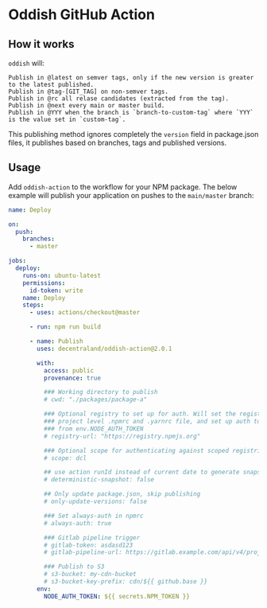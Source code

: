 # Oddish GitHub Action

## How it works

`oddish` will:

    Publish in @latest on semver tags, only if the new version is greater to the latest published.
    Publish in @tag-[GIT_TAG] on non-semver tags.
    Publish in @rc all relase candidates (extracted from the tag).
    Publish in @next every main or master build.
    Publish in @YYY when the branch is `branch-to-custom-tag` where `YYY` is the value set in `custom-tag`.

This publishing method ignores completely the `version` field in package.json files, it publishes based on branches, tags and published versions.

## Usage

Add `oddish-action` to the workflow for your NPM package. The below example will publish your application on pushes to the `main/master` branch:

```yaml
name: Deploy

on:
  push:
    branches:
      - master

jobs:
  deploy:
    runs-on: ubuntu-latest
    permissions:
      id-token: write
    name: Deploy
    steps:
      - uses: actions/checkout@master

      - run: npm run build

      - name: Publish
        uses: decentraland/oddish-action@2.0.1

        with:
          access: public
          provenance: true

          ### Working directory to publish
          # cwd: "./packages/package-a"

          ### Optional registry to set up for auth. Will set the registry in a
          ### project level .npmrc and .yarnrc file, and set up auth to read in
          ### from env.NODE_AUTH_TOKEN
          # registry-url: "https://registry.npmjs.org"

          ### Optional scope for authenticating against scoped registries
          # scope: dcl

          ## use action runId instead of current date to generate snapshot numbers
          # deterministic-snapshot: false

          ## Only update package.json, skip publishing
          # only-update-versions: false

          ### Set always-auth in npmrc
          # always-auth: true

          ### Gitlab pipeline trigger
          # gitlab-token: asdasd123
          # gitlab-pipeline-url: https://gitlab.example.com/api/v4/projects/9/trigger/pipeline

          ### Publish to S3
          # s3-bucket: my-cdn-bucket
          # s3-bucket-key-prefix: cdn/${{ github.base }}
        env:
          NODE_AUTH_TOKEN: ${{ secrets.NPM_TOKEN }}
```
